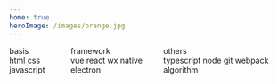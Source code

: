 ```yaml
---
home: true
heroImage: /images/orange.jpg
---
```


<section class="quick-link">
<el-card class="basis" shadow="hover">
  <div slot="header">
    <span>basis</span>
  </div>
   <el-link href="/blog/basis/html/" type="info" :underline="false">html</el-link>
   <el-link href="/blog/basis/css/" type="info" :underline="false">css</el-link>
   <el-link href="/blog/basis/js" type="info" :underline="false">javascript</el-link>
</el-card>

<el-card class="frame" shadow="hover">
  <div slot="header">
    <span>framework</span>
  </div>
  <el-link href="/blog/framework/vue/" type="info" :underline="false">vue</el-link>
   <el-link href="/blog/framework/react/" type="info" :underline="false">react</el-link>
   <el-link href="/blog/framework/native-wx/" type="info" :underline="false">wx native</el-link>
   <el-link href="/blog/framework/electron/" type="info" :underline="false">electron</el-link>
</el-card>

<el-card class="others" shadow="hover">
  <div slot="header">
    <span>others</span>
  </div>
    <el-link href="/blog/others/ts/" type="info" :underline="false">typescript</el-link>
   <el-link href="/blog/others/node/" type="info" :underline="false">node</el-link>
   <el-link href="/blog/others/git/" type="info" :underline="false">git</el-link>
   <el-link href="/blog/others/webpack/" type="info" :underline="false">webpack</el-link>
   <el-link href="/blog/others/algorithm/" type="info" :underline="false">algorithm</el-link>
   <!-- <el-link href="/blog/others/axios/" type="info" :underline="false">axios</el-link> -->
</el-card>
</section>

<style>
.quick-link {
  display:flex;
  justify-content: space-between;
}

.el-card {
  width:30%
}

.el-card__header {
  padding:8px 0;
  text-align:center
}

.el-card__header span {
  font-size:24px;
  font-weight:500;
  background: linear-gradient(to right, #69bb8b, #e9e9eb); 
  -webkit-background-clip: text;
  -webkit-text-fill-color: transparent;
}

.el-card__body .el-link{
  margin-bottom:14px;
  text-align:center;
}

.basis .el-link {
display:block;
width:100%
}

.frame .el-card__body,.others .el-card__body {
  display:flex;
  flex-wrap: wrap;
}

.frame .el-card__body .el-link,
.others .el-card__body .el-link{
  width:50%;
}

.el-link--inner {
 font-size:18px
}

</style>
